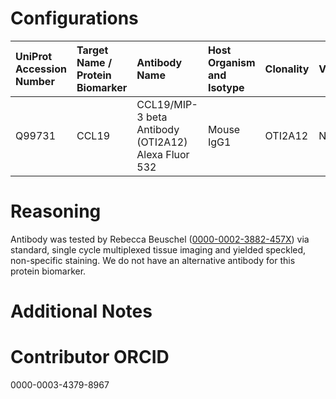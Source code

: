 # Configurations

| UniProt Accession Number   | Target Name / Protein Biomarker   | Antibody Name                                       | Host Organism and Isotype   | Clonality   | Vendor   | Catalog Number   | Conjugate   | RRID   | Application   | Method              | Tissue Preservation   | Tissue           | Detergent         | Antigen Retrieval Conditions   | Dye Inactivation Conditions   | Result   | Agree        | Disagree   |
|:---------------------------|:----------------------------------|:----------------------------------------------------|:----------------------------|:------------|:---------|:-----------------|:------------|:-------|:--------------|:--------------------|:----------------------|:-----------------|:------------------|:-------------------------------|:------------------------------|:---------|:-------------|:-----------|
| Q99731                     | CCL19                             | CCL19/MIP-3 beta Antibody (OTI2A12) Alexa Fluor 532 | Mouse IgG1                  | OTI2A12     | Novus    | NBP2-71278AF532  | AF532       |        | IHC-Fr        | Multiplexed imaging | 1% PFA Fixed Frozen   | Human lymph node | 0.3% Triton-X-100 |                                |                               | Failure  | [+](#reason1) |            |

# Reasoning

<a name="reason1"></a>
Antibody was tested by Rebecca Beuschel ([0000-0002-3882-457X](https://orcid.org/0000-0002-3882-457X)) via standard, single cycle multiplexed tissue imaging and yielded speckled, non-specific staining. We do not have an alternative antibody for this protein biomarker.

# Additional Notes

# Contributor ORCID

0000-0003-4379-8967
